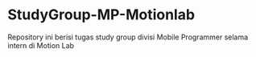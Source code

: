 # StudyGroup-MP-Motionlab
Repository ini berisi tugas study group divisi Mobile Programmer selama intern di Motion Lab
